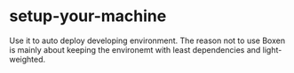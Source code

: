 # setup-your-machine

Use it to auto deploy developing environment. The reason not to use Boxen is mainly about keeping the environemt with least dependencies and light-weighted.

